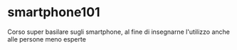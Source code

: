 # smartphone101
Corso super basilare sugli smartphone, al fine di insegnarne l'utilizzo anche alle persone meno esperte
